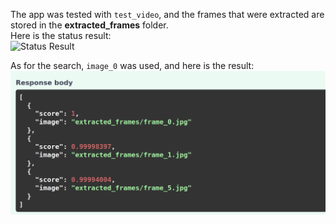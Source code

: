 The app was tested with `test_video`, and the frames that were extracted are stored in the **extracted_frames** folder.  
Here is the status result:  
![Status Result](results/status_image.png)

As for the search, `image_0` was used, and here is the result:  
![Search Result](results/search_result.png)
